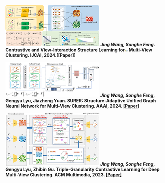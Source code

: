 
[series]:(/contents/series.png) 
[surer]:/contents/surer.png
[trust]:/contents/trust.png

<img src="/contents/series.png" width = 300 > *<strong><strong>Jing Wang, Songhe Feng*. Contrastive and View-Interaction Structure Learning for<img src="/contents/series.png" width = 10 > Multi-View Clustering. IJCAI, 2024.[[Paper]] 

<img src="/contents/surer.png" width = 300 > *<strong><strong>Jing Wang, Songhe Feng*, Gengyu Lyu, Jiazheng Yuan. SURER: Structure-Adaptive Unified Graph Neural Network for Multi-View Clustering. AAAI, 2024. [[Paper]](https://ojs.aaai.org/index.php/AAAI/article/view/29478)

<img src="/contents/trust.png" width = 300 > *<strong><strong>Jing Wang, Songhe Feng*, Gengyu Lyu, Zhibin Gu. Triple-Granularity Contrastive Learning for Deep Multi-View Clustering. ACM Multimedia, 2023. [[Paper]](https://dl.acm.org/doi/abs/10.1145/3581783.3611844)
